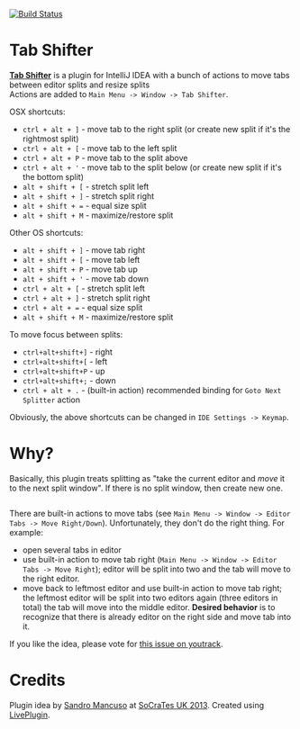 [![Build Status](https://travis-ci.org/dkandalov/tab-shifter.svg?branch=master)](https://travis-ci.org/dkandalov/tab-shifter)

Tab Shifter
====
[**Tab Shifter**](http://plugins.jetbrains.com/plugin/7475) is a plugin for IntelliJ IDEA 
with a bunch of actions to move tabs between editor splits and resize splits
<br/>
Actions are added to ``Main Menu -> Window -> Tab Shifter``.

OSX shortcuts:
 - ``ctrl + alt + ]`` - move tab to the right split (or create new split if it's the rightmost split)
 - ``ctrl + alt + [`` - move tab to the left split
 - ``ctrl + alt + P`` - move tab to the split above
 - ``ctrl + alt + '`` - move tab to the split below (or create new split if it's the bottom split)
 - ``alt + shift + [`` - stretch split left
 - ``alt + shift + ]`` - stretch split right
 - ``alt + shift + =`` - equal size split
 - ``alt + shift + M`` - maximize/restore split

Other OS shortcuts:
 - ``alt + shift + ]`` - move tab right
 - ``alt + shift + [`` - move tab left
 - ``alt + shift + P`` - move tab up
 - ``alt + shift + '`` - move tab down
 - ``ctrl + alt + [`` - stretch split left
 - ``ctrl + alt + ]`` - stretch split right
 - ``ctrl + alt + =`` - equal size split
 - ``alt + shift + M`` - maximize/restore split

To move focus between splits:
 - ``ctrl+alt+shift+]`` - right
 - ``ctrl+alt+shift+[`` - left
 - ``ctrl+alt+shift+P`` - up
 - ``ctrl+alt+shift+;`` - down
 - ``ctrl + alt + .`` - (built-in action) recommended binding for ``Goto Next Splitter`` action

Obviously, the above shortcuts can be changed in ``IDE Settings -> Keymap``.


Why?
====
Basically, this plugin treats splitting as "take the current editor and *move* it to the next split window".
If there is no split window, then create new one.

<img src="https://raw.githubusercontent.com/dkandalov/tab-shift/master/tab-shifter.gif" alt="" title="" align="center"/>

There are built-in actions to move tabs (see ``Main Menu -> Window -> Editor Tabs -> Move Right/Down``).
Unfortunately, they don't do the right thing. For example:
 - open several tabs in editor
 - use built-in action to move tab right (``Main Menu -> Window -> Editor Tabs -> Move Right``);
   editor will be split into two and the tab will move to the right editor.
 - move back to leftmost editor and use built-in action to move tab right;
   the leftmost editor will be split into two editors again (three editors in total) 
   the tab will move into the middle editor. 
   **Desired behavior** is to recognize that there is already editor on the right side and move tab into it. 

If you like the idea, please vote for [this issue on youtrack](https://youtrack.jetbrains.com/issue/IDEA-68692).


Credits
====
Plugin idea by [Sandro Mancuso](https://twitter.com/sandromancuso) at [SoCraTes UK 2013](http://socratesuk.org).
Created using [LivePlugin](https://github.com/dkandalov/live-plugin).
